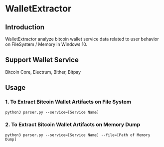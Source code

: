 # WalletExtractor



## Introduction

WalletExtractor analyze bitcoin wallet service data related to user behavior on FileSystem / Memory in Windows 10.





## Support Wallet Service
Bitcoin Core, Electrum, Bither, Bitpay





## Usage

### 1. To Extract Bitcoin Wallet Artifacts on File System
```
python3 parser.py --service=[Service Name]
```

### 2. To Extract Bitcoin Wallet Artifacts on Memory Dump
```
python3 parser.py --service=[Service Name] --file=[Path of Memory Dump]
```
